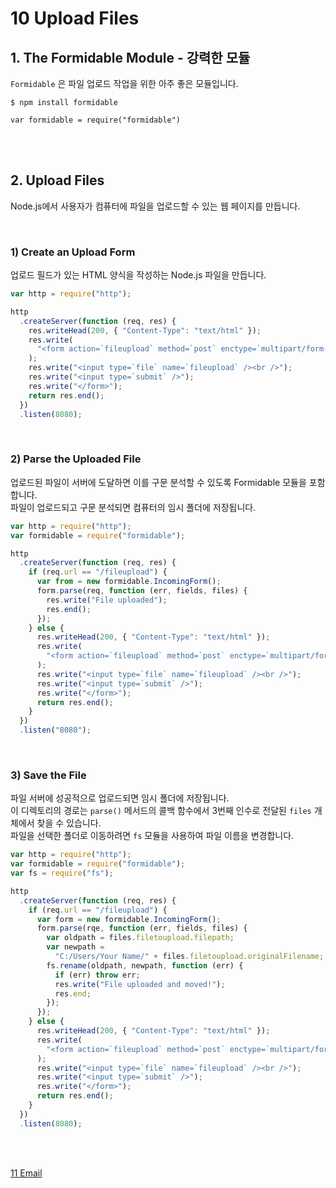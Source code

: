 # 10 Upload Files

## 1. The Formidable Module - 강력한 모듈

`Formidable` 은 파일 업로드 작업을 위한 아주 좋은 모듈입니다.

```
$ npm install formidable
```

```
var formidable = require("formidable")
```

<br />
<br />

## 2. Upload Files

Node.js에서 사용자가 컴퓨터에 파일을 업로드할 수 있는 웹 페이지를 만듭니다.

<br/>

### 1) Create an Upload Form

업로드 필드가 있는 HTML 양식을 작성하는 Node.js 파일을 만듭니다.

```javascript
var http = require("http");

http
  .createServer(function (req, res) {
    res.writeHead(200, { "Content-Type": "text/html" });
    res.write(
      "<form action=`fileupload` method=`post` enctype=`multipart/form-data`>"
    );
    res.write("<input type=`file` name=`fileupload` /><br />");
    res.write("<input type=`submit` />");
    res.write("</form>");
    return res.end();
  })
  .listen(8080);
```

<br/>

### 2) Parse the Uploaded File

업로드된 파일이 서버에 도달하면 이를 구문 분석할 수 있도록 Formidable 모듈을 포함합니다.  
파일이 업로드되고 구문 분석되면 컴퓨터의 임시 폴더에 저장됩니다.

```javascript
var http = require("http");
var formidable = require("formidable");

http
  .createServer(function (req, res) {
    if (req.url == "/fileupload") {
      var from = new formidable.IncomingForm();
      form.parse(req, function (err, fields, files) {
        res.write("File uploaded");
        res.end();
      });
    } else {
      res.writeHead(200, { "Content-Type": "text/html" });
      res.write(
        "<form action=`fileupload` method=`post` enctype=`multipart/form-data`>"
      );
      res.write("<input type=`file` name=`fileupload` /><br />");
      res.write("<input type=`submit` />");
      res.write("</form>");
      return res.end();
    }
  })
  .listen("8080");
```

<br/>

### 3) Save the File

파일 서버에 성공적으로 업로드되면 임시 폴더에 저장됩니다.  
이 디렉토리의 경로는 `parse()` 메서드의 콜백 함수에서 3번째 인수로 전달된 `files` 개체에서 찾을 수 있습니다.  
파일을 선택한 폴더로 이동하려면 `fs` 모듈을 사용하여 파일 이름을 변경합니다.

```javascript
var http = require("http");
var formidable = require("formidable");
var fs = require("fs");

http
  .createServer(function (req, res) {
    if (req.url == "/fileupload") {
      var form = new formidable.IncomingForm();
      form.parse(rqe, function (err, fields, files) {
        var oldpath = files.filetoupload.filepath;
        var newpath =
          "C:/Users/Your Name/" + files.filetoupload.originalFilename;
        fs.rename(oldpath, newpath, function (err) {
          if (err) throw err;
          res.write("File uploaded and moved!");
          res.end;
        });
      });
    } else {
      res.writeHead(200, { "Content-Type": "text/html" });
      res.write(
        "<form action=`fileupload` method=`post` enctype=`multipart/form-data`>"
      );
      res.write("<input type=`file` name=`fileupload` /><br />");
      res.write("<input type=`submit` />");
      res.write("</form>");
      return res.end();
    }
  })
  .listen(8080);
```

<br />
<br />

[11 Email](./11%20Email.md)
